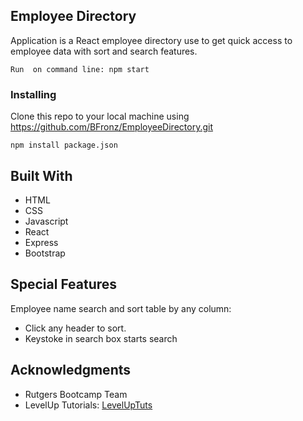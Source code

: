 ## Employee Directory

Application is a React employee directory use to get quick access to employee data with sort and search features. 

```
Run  on command line: npm start

```

### Installing
Clone this repo to your local machine using https://github.com/BFronz/EmployeeDirectory.git
 
```
npm install package.json

```

## Built With
* HTML
* CSS
* Javascript
* React
* Express
* Bootstrap


 
## Special Features
Employee name search and sort table by any column:
 - Click any header to sort.
 - Keystoke in search box starts search


 
## Acknowledgments

* Rutgers Bootcamp Team
* LevelUp Tutorials: <a href="https://www.youtube.com/channel/UCyU5wkjgQYGRB0hIHMwm2Sg">LevelUpTuts</a>



